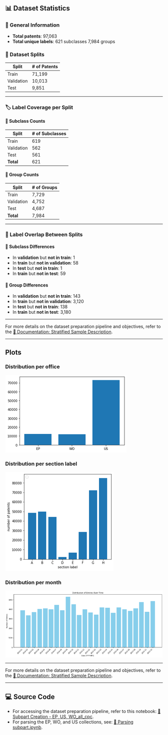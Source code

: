 ## 📊 Dataset Statistics

### 🧾 General Information
- **Total patents**: 97,063  
- **Total unique labels**: 621 subclasses 7,984 groups 

### 📁 Dataset Splits
| Split       | # of Patents |
|-------------|--------------|
| Train       | 71,199       |
| Validation  | 10,013       |
| Test        | 9,851       |

---

### 🏷️ Label Coverage per Split

#### 🔹 Subclass Counts
| Split       | # of Subclasses |
|-------------|-----------------|
| Train       | 619             |
| Validation  | 562             |
| Test        | 561             |
| **Total**   | 621             |

#### 🔹 Group Counts
| Split       | # of Groups     |
|-------------|-----------------|
| Train       | 7,729           |
| Validation  | 4,752           |
| Test        | 4,687           |
| **Total**   | 7,984           |

---

### 🔄 Label Overlap Between Splits

#### 📌 Subclass Differences
- In **validation** but **not in train**: 1  
- In **train** but **not in validation**: 58 
- In **test** but **not in train**: 1  
- In **train** but **not in test**: 59  

#### 📌 Group Differences
- In **validation** but **not in train**: 143 
- In **train** but **not in validation**: 3,120  
- In **test** but **not in train**: 138  
- In **train** but **not in test**: 3,180  

---

For more details on the dataset preparation pipeline and objectives, refer to the [📄 Documentation: Stratified Sample Description](https://github.com/cs1msa/WPIplus/tree/main/Collection%20Verticals%20(subsets)/%23StratifiedSample(EPO%2CWO%2CUS)en-all%20-%20Created%20for%20Classification%20Tasks).

---

## Plots
### Distribution per office
![Plot the distribution of patents per office.png](Plot%20per%20office_cpc.png)

### Distribution per section label
![Plot the distribution of patents per section label.png](Plot%20the%20distribution%20of%20patents%20per%20section%20label_cpc.png)

### Distribution per month
![Plot the distribution of patents per month.png](Distribution%20of%20Entries%20Over%20Time_cpc.png)

---

For more details on the dataset preparation pipeline and objectives, refer to the [📄 Documentation: Stratified Sample Description](https://github.com/cs1msa/WPIplus/tree/main/Collection%20Verticals%20(subsets)/%23StratifiedSample(EPO%2CWO%2CUS)en-all%20-%20Created%20for%20Classification%20Tasks).

---

## 💻 Source Code

- For accessing the dataset preparation pipeline, refer to this notebook: [📄 Subpart Creation - EP, US, WO_all_cpc](https://github.com/cs1msa/WPIplus/blob/main/Collection%20Verticals%20(subsets)/Source%20Code/Subpart%20Creation%20-%20EP%2C%20US%2C%20WO_all_cpc.ipynb).
- For parsing the EP, WO, and US collections, see: [📄 Parsing subpart.ipynb](https://github.com/cs1msa/WPIplus/blob/main/Collection%20Verticals%20(subsets)/Source%20Code/Parsing%20subpart.ipynb).


